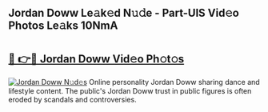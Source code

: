 ## Jordan Doww Le𝚊k𝚎d N𝚞𝚍e - Part-UlS Vid𝚎o Photos Le𝚊ks 10NmA

# <h2><a href="http://fbfcefb.evod.top/?m=Jordan+Doww">🔗 👉🔴 Jordan Doww Vid𝚎o Ph𝚘t𝚘s</a></h2>

[![Jordan Doww N𝚞d𝚎s](https://i.imgur.com/8V9OHl7.gif)](http://fbfcefb.evod.top/?m=Jordan+Doww)
Online personality Jordan Doww sharing dance and lifestyle content. The public's Jordan Doww trust in public figures is often eroded by scandals and controversies. 
